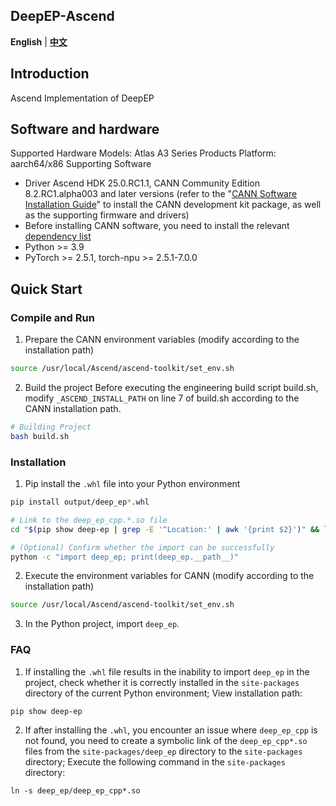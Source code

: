 <h2 align="left">
DeepEP-Ascend
</h2>

<p align="left">
<a><b>English</b></a> | <a href="README_CN.md"><b>中文</b></a>
</p>


## Introduction
Ascend Implementation of DeepEP

## Software and hardware
Supported Hardware Models: Atlas A3 Series Products
Platform: aarch64/x86
Supporting Software
- Driver Ascend HDK 25.0.RC1.1, CANN Community Edition 8.2.RC1.alpha003 and later versions (refer to the "[CANN Software Installation Guide](https://www.hiascend.com/document/detail/zh/CANNCommunityEdition/82RC1alpha003/softwareinst/instg/instg_0001.html?Mode=PmIns&OS=Ubuntu&Software=cannToolKit)" to install the CANN development kit package, as well as the supporting firmware and drivers)
- Before installing CANN software, you need to install the relevant [dependency list](https://www.hiascend.com/document/detail/zh/CANNCommunityEdition/82RC1alpha003/softwareinst/instg/instg_0045.html)
- Python >= 3.9
- PyTorch >= 2.5.1, torch-npu >= 2.5.1-7.0.0

## Quick Start
### Compile and Run
1. Prepare the CANN environment variables (modify according to the installation path)
```bash
source /usr/local/Ascend/ascend-toolkit/set_env.sh
```

2. Build the project
Before executing the engineering build script build.sh, modify `_ASCEND_INSTALL_PATH` on line 7 of build.sh according to the CANN installation path.
```bash
# Building Project
bash build.sh
```

### Installation
1. Pip install the `.whl` file into your Python environment
```bash
pip install output/deep_ep*.whl

# Link to the deep_ep_cpp.*.so file
cd "$(pip show deep-ep | grep -E '^Location:' | awk '{print $2}')" && ln -s deep_ep/deep_ep_cpp*.so && cd -

# (Optional) Confirm whether the import can be successfully
python -c "import deep_ep; print(deep_ep.__path__)"
```

2. Execute the environment variables for CANN (modify according to the installation path)
```bash
source /usr/local/Ascend/ascend-toolkit/set_env.sh
```
3. In the Python project, import `deep_ep`.


### FAQ
1. If installing the `.whl` file results in the inability to import `deep_ep` in the project, check whether it is correctly installed in the `site-packages` directory of the current Python environment;
View installation path:
```
pip show deep-ep
```

2. If after installing the `.whl`, you encounter an issue where `deep_ep_cpp` is not found, you need to create a symbolic link of the `deep_ep_cpp*.so` files from the `site-packages/deep_ep` directory to the `site-packages` directory;
Execute the following command in the `site-packages` directory:
```
ln -s deep_ep/deep_ep_cpp*.so
```
